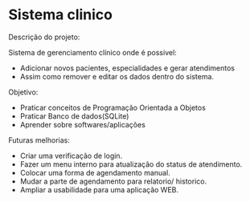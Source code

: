 # Sistema clinico
Descrição do projeto:

Sistema de gerenciamento clínico onde é possivel:
- Adicionar novos pacientes, especialidades e gerar atendimentos 
- Assim como remover e editar os dados dentro do sistema.

Objetivo:
- Praticar conceitos de Programação Orientada a Objetos
- Praticar Banco de dados(SQLite)
- Aprender sobre softwares/aplicações 

Futuras melhorias:
- Criar uma verificação de login.
- Fazer um menu interno para atualização do status de atendimento.
- Colocar uma forma de agendamento manual.
- Mudar a parte de agendamento para relatorio/ historico. 
- Ampliar a usabilidade para uma aplicação WEB. 